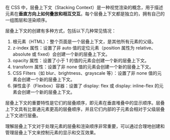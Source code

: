 在 CSS 中，层叠上下文（Stacking Context）是一种视觉渲染的概念，用于描述元素在**垂直方向上如何叠放和相互交互**。每个层叠上下文都是独立的，拥有自己的一组图层和渲染顺序。

 层叠上下文的创建有多种方式，包括以下几种常见情况：
1. 根元素（HTML）：整个页面是一个层叠上下文，是其他所有元素的父级。
2. z-index 属性：设置了非 auto 值的定位元素（position 属性为 relative、absolute 或 fixed）会创建一个新的层叠上下文。
3. opacity 属性：设置了小于 1 的值的元素会创建一个新的层叠上下文。
4. transform 属性：设置了非 none 值的元素会创建一个新的层叠上下文。
5. CSS Filters（如 blur、brightness、grayscale 等）：设置了非 none 值的元素会创建一个新的层叠上下文。
6. 弹性盒子（Flexbox）容器：设置了 display: flex 或 display: inline-flex 的元素会创建一个新的层叠上下文。

层叠上下文的重要特性是它们的层叠顺序，即元素在垂直堆叠中的显示顺序。层叠上下文具有比普通元素更高的层叠顺序，并且它们内部的子元素会相对于父级层叠上下文进行层叠。

理解层叠上下文对于处理元素的层叠和渲染顺序非常重要，可以通过合理地创建和管理层叠上下文来控制元素的显示和交互效果。